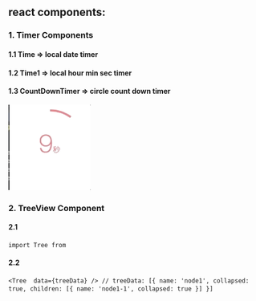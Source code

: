 ## react components:

### 1. Timer Components
#### 1.1 Time => local date timer
#### 1.2 Time1 => local hour min sec timer
#### 1.3 CountDownTimer => circle count down timer


![Alt Text](https://github.com/YangShuting/react_common_components/blob/master/src/public/images/countDownTimer.gif)

### 2. TreeView Component
#### 2.1
    import Tree from
#### 2.2
    <Tree  data={treeData} /> // treeData: [{ name: 'node1', collapsed: true, children: [{ name: 'node1-1', collapsed: true }] }]